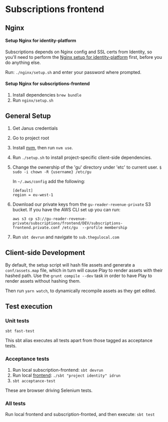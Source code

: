 # Subscriptions frontend

## Nginx

#### Setup Nginx for identity-platform

Subscriptions depends on Nginx config and SSL certs from Identity, so you'll need to perform the
[Nginx setup for identity-platform](https://github.com/guardian/identity-platform/blob/master/README.md#setup-nginx-for-local-development)
first, before you do anything else.

   Run: `./nginx/setup.sh` and enter your password where prompted.

#### Setup Nginx for subscriptions-frontend

1. Install dependencies `brew bundle`
2. Run `nginx/setup.sh`

## General Setup

1. Get Janus credentials
1. Go to project root
1. Install [nvm](https://github.com/creationix/nvm#install-script), then run `nvm use`.
1. Run `./setup.sh` to install project-specific client-side dependencies.

1. Change the ownership of the 'gu' directory under 'etc' to current user.
   `$ sudo -i chown -R {username} /etc/gu`

   In `~/.aws/config` add the following:

   ```
   [default]
   region = eu-west-1
   ```

1. Download our private keys from the `gu-reader-revenue-private` S3 bucket. If you have the AWS CLI set up you can run:

    ```
    aws s3 cp s3://gu-reader-revenue-private/subscriptions/frontend/DEV/subscriptions-frontend.private.conf /etc/gu  --profile membership
    ```

1. Run ``` sbt devrun ``` and navigate to ```sub.thegulocal.com```

## Client-side Development

By default, the setup script will hash file assets and generate a `conf/assets.map` file,
which in turn will cause Play to render assets with their hashed path. Use the `grunt compile --dev`
task in order to have Play to render assets without hashing them.

Then run `yarn watch`, to dynamically recompile assets as they get edited.

## Test execution

### Unit tests

`sbt fast-test`

This sbt alias executes all tests apart from those tagged as acceptance tests.

### Acceptance tests

1. Run local subscription-frontend: `sbt devrun`
2. Run local [frontend](https://github.com/guardian/frontend): `./sbt "project identity" idrun`
3. `sbt acceptance-test`

These are browser driving Selenium tests.

### All tests

Run local frontend and subscription-fronted, and then execute: `sbt test`

